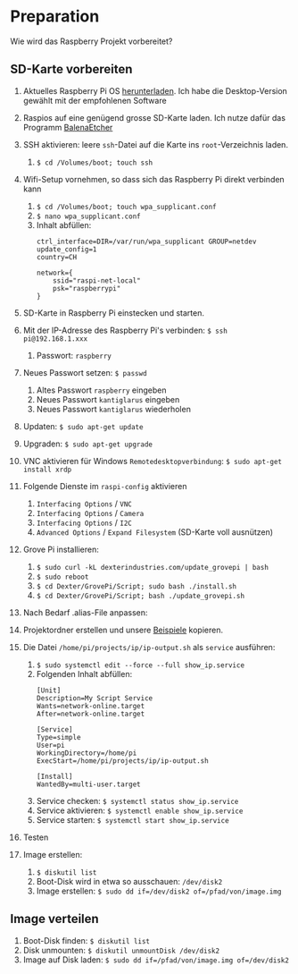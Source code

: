 # Preparation

Wie wird das Raspberry Projekt vorbereitet?

## SD-Karte vorbereiten

1. Aktuelles Raspberry Pi OS [herunterladen](https://www.raspberrypi.org/downloads/raspberry-pi-os/). Ich habe die Desktop-Version gewählt mit der empfohlenen Software
1. Raspios auf eine genügend grosse SD-Karte laden. Ich nutze dafür das Programm [BalenaEtcher](https://www.balena.io/etcher/)
1. SSH aktivieren: leere `ssh`-Datei auf die Karte ins `root`-Verzeichnis laden.
    1. `$ cd /Volumes/boot; touch ssh`
1. Wifi-Setup vornehmen, so dass sich das Raspberry Pi direkt verbinden kann
    1. `$ cd /Volumes/boot; touch wpa_supplicant.conf`
    1. `$ nano wpa_supplicant.conf`
    1. Inhalt abfüllen:
        ``` 
        ctrl_interface=DIR=/var/run/wpa_supplicant GROUP=netdev
        update_config=1
        country=CH

        network={
            ssid="raspi-net-local"
            psk="raspberrypi"
        }
        ```
1. SD-Karte in Raspberry Pi einstecken und starten.
1. Mit der IP-Adresse des Raspberry Pi's verbinden: `$ ssh pi@192.168.1.xxx`
    1. Passwort: `raspberry`
1. Neues Passwort setzen: `$ passwd`
    1. Altes Passwort `raspberry` eingeben
    1. Neues Passwort `kantiglarus` eingeben
    1. Neues Passwort `kantiglarus` wiederholen
1. Updaten: `$ sudo apt-get update`
1. Upgraden: `$ sudo apt-get upgrade`
1. VNC aktivieren für Windows `Remotedesktopverbindung`: `$ sudo apt-get install xrdp`
1. Folgende Dienste im `raspi-config` aktivieren
    1. `Interfacing Options` / `VNC`
    1. `Interfacing Options` / `Camera`
    1. `Interfacing Options` / `I2C`
    1. `Advanced Options` / `Expand Filesystem` (SD-Karte voll ausnützen)
1. Grove Pi installieren:
    1. `$ sudo curl -kL dexterindustries.com/update_grovepi | bash`
    1. `$ sudo reboot`
    1. `$ cd Dexter/GrovePi/Script; sudo bash ./install.sh`
    1. `$ cd Dexter/GrovePi/Script; bash ./update_grovepi.sh`
1. Nach Bedarf .alias-File anpassen:
1. Projektordner erstellen und unsere [Beispiele](../projects) kopieren.
1. Die Datei `/home/pi/projects/ip/ip-output.sh` als `service` ausführen:
    1. `$ sudo systemctl edit --force --full show_ip.service`
    2. Folgenden Inhalt abfüllen:
        ```
        [Unit]
        Description=My Script Service
        Wants=network-online.target
        After=network-online.target
    
        [Service]
        Type=simple
        User=pi
        WorkingDirectory=/home/pi
        ExecStart=/home/pi/projects/ip/ip-output.sh
    
        [Install]
        WantedBy=multi-user.target
        ```
    3. Service checken: `$ systemctl status show_ip.service`
    4. Service aktivieren: `$ systemctl enable show_ip.service`
    5. Service starten: `$ systemctl start show_ip.service`
   
1. Testen
1. Image erstellen:
    1. `$ diskutil list`
    1. Boot-Disk wird in etwa so ausschauen: `/dev/disk2`
    1. Image erstellen: `$ sudo dd if=/dev/disk2 of=/pfad/von/image.img`
    
## Image verteilen

1. Boot-Disk finden: `$ diskutil list`
1. Disk unmounten: `$ diskutil unmountDisk /dev/disk2`
1. Image auf Disk laden: `$ sudo dd if=/pfad/von/image.img of=/dev/disk2`